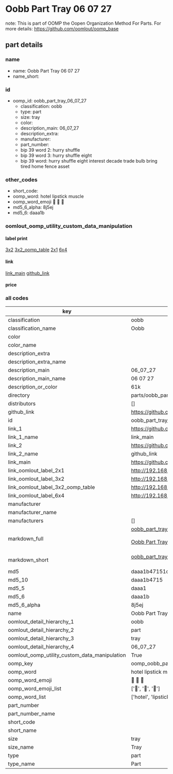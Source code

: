# Oobb Part Tray 06 07 27  

note: This is part of OOMP the Oopen Organization Method For Parts. For more details: https://github.com/oomlout/oomp_base

##  part details





### name
* name: Oobb Part Tray 06 07 27
* name_short: 
### id
* oomp_id: oobb_part_tray_06_07_27
  * classification: oobb
  * type: part
  * size: tray
  * color: 
  * description_main: 06_07_27
  * description_extra: 
  * manufacturer: 
  * part_number: 
  * bip 39 word 2: hurry shuffle
  * bip 39 word 3: hurry shuffle eight
  * bip 39 word: hurry shuffle eight interest decade trade bulb bring tired home fence asset

### other_codes
* short_code: 
* oomp_word: hotel lipstick muscle
* oomp_word_emoji :hotel: :lipstick: :muscle:
* md5_6_alpha: 8j5ej
* md5_6: daaa1b






### oomlout_oomp_utility_custom_data_manipulation
#### label print
[3x2](http://192.168.1.245:1112/?label=oomp%208j5ej)
[3x2_oomp_table](http://192.168.1.107:1112/?label=oomp%208j5ej)
[2x1](http://192.168.1.242:1112/?label=oomp%208j5ej)
[6x4](http://192.168.1.55:1112/?label=oomp%208j5ej)    

#### link

[link_main](https://github.com/oomlout/oomlout_oomp_current_version_messy/tree/main/parts/oobb_part_tray_06_07_27) [github_link](https://github.com/oomlout/oomlout_oomp_part_src/tree/main/parts/oobb_part_tray_06_07_27)                             

#### price







### all codes 
| key | value |  
| --- | --- |  
| classification | oobb |  
| classification_name | Oobb |  
| color |  |  
| color_name |  |  
| description_extra |  |  
| description_extra_name |  |  
| description_main | 06_07_27 |  
| description_main_name | 06 07 27 |  
| description_or_color | 61k |  
| directory | parts/oobb_part_tray_06_07_27 |  
| distributors | [] |  
| github_link | https://github.com/oomlout/oomlout_oomp_part_src/tree/main/parts/oobb_part_tray_06_07_27 |  
| id | oobb_part_tray_06_07_27 |  
| link_1 | https://github.com/oomlout/oomlout_oomp_current_version_messy/tree/main/parts/oobb_part_tray_06_07_27 |  
| link_1_name | link_main |  
| link_2 | https://github.com/oomlout/oomlout_oomp_part_src/tree/main/parts/oobb_part_tray_06_07_27 |  
| link_2_name | github_link |  
| link_main | https://github.com/oomlout/oomlout_oomp_current_version_messy/tree/main/parts/oobb_part_tray_06_07_27 |  
| link_oomlout_label_2x1 | http://192.168.1.242:1112/?label=oomp%208j5ej |  
| link_oomlout_label_3x2 | http://192.168.1.245:1112/?label=oomp%208j5ej |  
| link_oomlout_label_3x2_oomp_table | http://192.168.1.107:1112/?label=oomp%208j5ej |  
| link_oomlout_label_6x4 | http://192.168.1.55:1112/?label=oomp%208j5ej |  
| manufacturer |  |  
| manufacturer_name |  |  
| manufacturers | [] |  
| markdown_full | [oobb_part_tray_06_07_27](https://github.com/oomlout/oomlout_oomp_current_version_messy/tree/main/parts/oobb_part_tray_06_07_27)<br>[](https://github.com/oomlout/oomlout_oomp_current_version_messy/tree/main/parts/oobb_part_tray_06_07_27)<br>[Oobb Part Tray 06 07 27](https://github.com/oomlout/oomlout_oomp_current_version_messy/tree/main/parts/oobb_part_tray_06_07_27)<br><br> |  
| markdown_short | [oobb_part_tray_06_07_27](https://github.com/oomlout/oomlout_oomp_current_version_messy/tree/main/parts/oobb_part_tray_06_07_27)<br><br> |  
| md5 | daaa1b47151c23bf9a9c475a8df1db7d |  
| md5_10 | daaa1b4715 |  
| md5_5 | daaa1 |  
| md5_6 | daaa1b |  
| md5_6_alpha | 8j5ej |  
| name | Oobb Part Tray 06 07 27 |  
| oomlout_detail_hierarchy_1 | oobb |  
| oomlout_detail_hierarchy_2 | part |  
| oomlout_detail_hierarchy_3 | tray |  
| oomlout_detail_hierarchy_4 | 06_07_27 |  
| oomlout_oomp_utility_custom_data_manipulation | True |  
| oomp_key | oomp_oobb_part_tray_06_07_27 |  
| oomp_word | hotel lipstick muscle |  
| oomp_word_emoji | :hotel: :lipstick: :muscle: |  
| oomp_word_emoji_list | [':hotel:', ':lipstick:', ':muscle:'] |  
| oomp_word_list | ['hotel', 'lipstick', 'muscle'] |  
| part_number |  |  
| part_number_name |  |  
| short_code |  |  
| short_name |  |  
| size | tray |  
| size_name | Tray |  
| type | part |  
| type_name | Part |  
